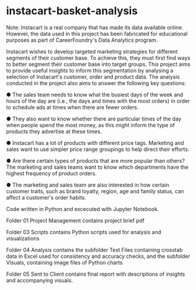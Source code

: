 # instacart-basket-analysis

Note: Instacart is a real company that has made its data available online. However, the data used in this project has been fabricated for educational purposes as part of CareerFoundry's Data Analytics program. 

Instacart wishes to develop targeted marketing strategies for different segments of their customer base. To achieve this, they must first find ways to better segment their customer base into target groups. This project aims to provide useful insights to inform this segmentation by analysing a selection of Instacart's customer, order and product data.
The analysis conducted in the project also aims to answer the following key questions:

● The sales team needs to know what the busiest days of the week and hours of the
day are (i.e., the days and times with the most orders) in order to schedule ads at
times when there are fewer orders.

● They also want to know whether there are particular times of the day when people
spend the most money, as this might inform the type of products they advertise at
these times.

● Instacart has a lot of products with different price tags. Marketing and sales want to
use simpler price range groupings to help direct their efforts.

● Are there certain types of products that are more popular than others? The marketing
and sales teams want to know which departments have the highest frequency of
product orders.

● The marketing and sales team are also interested in how certain customer traits, such as 
brand loyalty, region, age and family status, can affect a customer's order habits. 

Code written in Python and excecuted with Jupyter Notebook.

Folder 01 Project Management contains project brief pdf

Folder 03 Scripts contains Python scripts used for analysis and visualizations

Folder 04 Analysis contains the subfolder Test Files containing crosstab data in Excel used for consistency and accuracy checks, and the subfolder Visuals, containing image files of Python charts

Folder 05 Sent to Client contains final report with descriptions of insights and accompanying visuals. 
